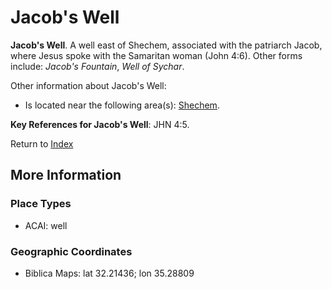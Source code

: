 # Jacob's Well
**Jacob's Well**. 
A well east of Shechem, associated with the patriarch Jacob, where Jesus spoke with the Samaritan woman (John 4:6). 
Other forms include: 
*Jacob's Fountain*, *Well of Sychar*. 




Other information about Jacob's Well:


* Is located near the following area(s): 
[Shechem](Shechem.md). 




**Key References for Jacob's Well**: 
JHN 4:5. 






Return to [Index](00-Index.md)

## More Information

### Place Types

* ACAI: well



### Geographic Coordinates

* Biblica Maps: lat 32.21436; lon 35.28809




